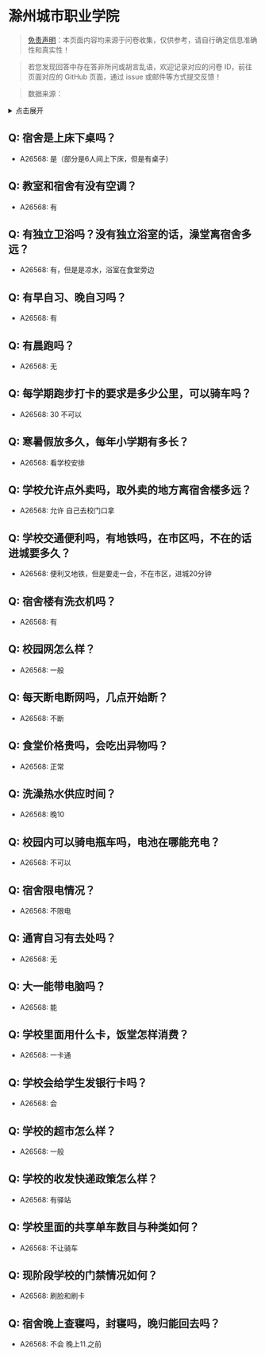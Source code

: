 # 滁州城市职业学院

> [免责声明](https://colleges.chat/#_3)：本页面内容均来源于问卷收集，仅供参考，请自行确定信息准确性和真实性！

> 若您发现回答中存在答非所问或胡言乱语，欢迎记录对应的问卷 ID，前往页面对应的 GitHub 页面，通过 issue 或邮件等方式提交反馈！

> 数据来源：

<details><summary>点击展开</summary>
<ul>
<li>A26568: 1545929126@qq.com (2024 年 08 月)</li>
</ul>
</details>

## Q: 宿舍是上床下桌吗？

- A26568: 是（部分是6人间上下床，但是有桌子）

## Q: 教室和宿舍有没有空调？

- A26568: 有

## Q: 有独立卫浴吗？没有独立浴室的话，澡堂离宿舍多远？

- A26568: 有，但是是凉水，浴室在食堂旁边

## Q: 有早自习、晚自习吗？

- A26568: 有

## Q: 有晨跑吗？

- A26568: 无

## Q: 每学期跑步打卡的要求是多少公里，可以骑车吗？

- A26568: 30  不可以

## Q: 寒暑假放多久，每年小学期有多长？

- A26568: 看学校安排

## Q: 学校允许点外卖吗，取外卖的地方离宿舍楼多远？

- A26568: 允许  自己去校门口拿

## Q: 学校交通便利吗，有地铁吗，在市区吗，不在的话进城要多久？

- A26568: 便利又地铁，但是要走一会，不在市区，进城20分钟

## Q: 宿舍楼有洗衣机吗？

- A26568: 有

## Q: 校园网怎么样？

- A26568: 一般

## Q: 每天断电断网吗，几点开始断？

- A26568: 不断

## Q: 食堂价格贵吗，会吃出异物吗？

- A26568: 正常

## Q: 洗澡热水供应时间？

- A26568: 晚10

## Q: 校园内可以骑电瓶车吗，电池在哪能充电？

- A26568: 不可以

## Q: 宿舍限电情况？

- A26568: 不限电

## Q: 通宵自习有去处吗？

- A26568: 无

## Q: 大一能带电脑吗？

- A26568: 能

## Q: 学校里面用什么卡，饭堂怎样消费？

- A26568: 一卡通

## Q: 学校会给学生发银行卡吗？

- A26568: 会

## Q: 学校的超市怎么样？

- A26568: 一般

## Q: 学校的收发快递政策怎么样？

- A26568: 有驿站

## Q: 学校里面的共享单车数目与种类如何？

- A26568: 不让骑车

## Q: 现阶段学校的门禁情况如何？

- A26568: 刷脸和刷卡

## Q: 宿舍晚上查寝吗，封寝吗，晚归能回去吗？

- A26568: 不会 晚上11.之前

